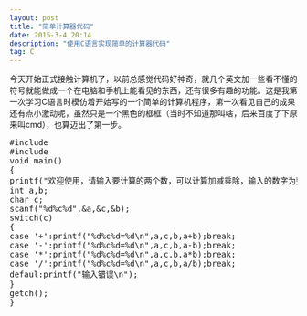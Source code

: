 ```yaml
---
layout: post
title: "简单计算器代码"
date: 2015-3-4 20:14
description: "使用C语言实现简单的计算器代码"
tag: C
---
```



今天开始正式接触计算机了，以前总感觉代码好神奇，就几个英文加一些看不懂的符号就能做成一个在电脑和手机上能看见的东西，还有很多有趣的功能。这是我第一次学习C语言时模仿着开始写的一个简单的计算机程序，第一次看见自己的成果还有点小激动呢，虽然只是一个黑色的框框（当时不知道那叫啥，后来百度了下原来叫cmd），也算迈出了第一步。

<pre>
#include<stdio.h>
#include<conio.h>
void main()
{
printf("欢迎使用，请输入要计算的两个数，可以计算加减乘除，输入的数字为整数\n");
int a,b;
char c;
scanf("%d%c%d",&a,&c,&b);
switch(c)
{
case '+':printf("%d%c%d=%d\n",a,c,b,a+b);break;
case '-':printf("%d%c%d=%d\n",a,c,b,a-b);break;
case '*':printf("%d%c%d=%d\n",a,c,b,a*b);break;
case '/':printf("%d%c%d=%d\n",a,c,b,a/b);break;
defaul:printf("输入错误\n");   
}
getch();
}
